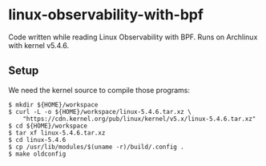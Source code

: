 linux-observability-with-bpf
============================

Code written while reading Linux Observability with BPF. Runs on Archlinux with
kernel v5.4.6.

## Setup

We need the kernel source to compile those programs:

```console
$ mkdir ${HOME}/workspace
$ curl -L -o ${HOME}/workspace/linux-5.4.6.tar.xz \
    "https://cdn.kernel.org/pub/linux/kernel/v5.x/linux-5.4.6.tar.xz"
$ cd ${HOME}/workspace
$ tar xf linux-5.4.6.tar.xz
$ cd linux-5.4.6
$ cp /usr/lib/modules/$(uname -r)/build/.config .
$ make oldconfig
```
